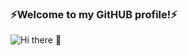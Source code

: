 ### ⚡Welcome to my GitHUB profile!⚡ 
![Hi there 👋](https://s27389.pcdn.co/wp-content/uploads/2019/12/top-5-data-science-strategy-predictions-2020-1024x440.jpeg)
<!--
**Vandraren/Vandraren** is a ✨ _special_ ✨ repository because its `README.md` (this file) appears on your GitHub profile.

Here are some ideas to get you started:

- 🔭 I’m currently working on ...
- 🌱 I’m currently learning ...
- 👯 I’m looking to collaborate on ...
- 🤔 I’m looking for help with ...
- 💬 Ask me about ...
- 📫 How to reach me: ...
- 😄 Pronouns: ...
- ⚡ Fun fact: ...
-->
